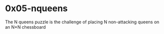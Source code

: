 # 0x05-nqueens
The N queens puzzle is the challenge of placing N non-attacking queens on an N×N chessboard

